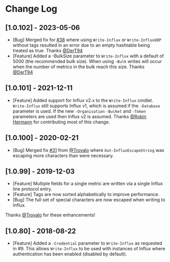 # Change Log

## [1.0.102] - 2023-05-06

* [Bug] Merged fix for [#38](https://github.com/markwragg/PowerShell-Influx/issues/38) where using `Write-Influx` or `Write-InfluxUDP` without tags resulted in an error due to an empty hashtable being treated as true. Thanks [@DerT94](https://github.com/DerT94)
* [Feature] Added a -BulkSize parameter to `Write-Influx` with a default of 5000 (the recommended bulk size). When using `-Bulk` writes will occur when the number of metrics in the bulk reach this size. Thanks [@DerT94](https://github.com/DerT94)

## [1.0.101] - 2021-12-11

* [Feature] Added support for Influx v2.x to the `Write-Influx` cmdlet. `Write-Influx` still supports Influx v1, which is assumed if the `-Database` parameter is used. If the new `-Organisation` `-Bucket` and `-Token` parameters are used then Influx v2 is assumed. Thanks [@Robin Hermann](https://github.com/R-Studio) for contributing most of this change.

## [1.0.100] - 2020-02-21

* [Bug] Merged fix [#31](https://github.com/markwragg/PowerShell-Influx/pull/31) from [@Trovalo](https://github.com/Trovalo) where `Out-InfluxEscapeString` was escaping more characters than were necessary.

## [1.0.99] - 2019-12-03

* [Feature] Multiple fields for a single metric are written via a single Influx line protocol entry.
* [Feature] Tags are now sorted alphabetically to improve performance.
* [Bug] The full set of special characters are now escaped when writing to Influx.

Thanks [@Trovalo](https://github.com/Trovalo) for these enhancements!

## [1.0.80] - 2018-08-22

- [Feature] Added a `-Credential` parameter to `Write-Influx` as requested in #9. This allows `Write-Influx` to be used with instances of Influx where authentication has been enabled (disabled by default).

